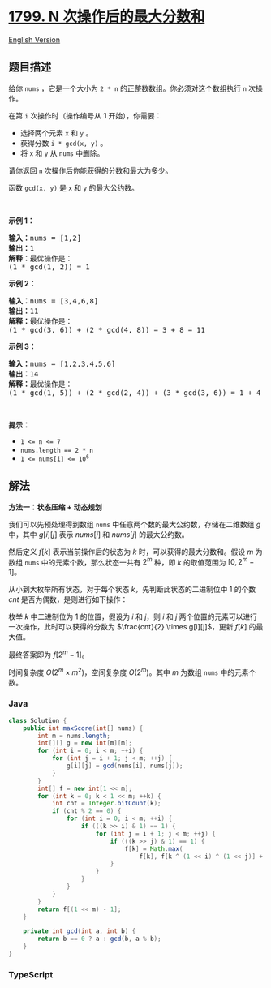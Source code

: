 # [1799. N 次操作后的最大分数和](https://leetcode.cn/problems/maximize-score-after-n-operations)

[English Version](/solution/1700-1799/1799.Maximize%20Score%20After%20N%20Operations/README_EN.md)

## 题目描述

<!-- 这里写题目描述 -->

<p>给你 <code>nums</code> ，它是一个大小为 <code>2 * n</code> 的正整数数组。你必须对这个数组执行 <code>n</code> 次操作。</p>

<p>在第 <code>i</code> 次操作时（操作编号从 <strong>1</strong> 开始），你需要：</p>

<ul>
	<li>选择两个元素 <code>x</code> 和 <code>y</code> 。</li>
	<li>获得分数 <code>i * gcd(x, y)</code> 。</li>
	<li>将 <code>x</code> 和 <code>y</code> 从 <code>nums</code> 中删除。</li>
</ul>

<p>请你返回 <code>n</code> 次操作后你能获得的分数和最大为多少。</p>

<p>函数 <code>gcd(x, y)</code> 是 <code>x</code> 和 <code>y</code> 的最大公约数。</p>

<p> </p>

<p><strong>示例 1：</strong></p>

<pre><b>输入：</b>nums = [1,2]
<b>输出：</b>1
<b>解释：</b>最优操作是：
(1 * gcd(1, 2)) = 1
</pre>

<p><strong>示例 2：</strong></p>

<pre><b>输入：</b>nums = [3,4,6,8]
<b>输出：</b>11
<b>解释：</b>最优操作是：
(1 * gcd(3, 6)) + (2 * gcd(4, 8)) = 3 + 8 = 11
</pre>

<p><strong>示例 3：</strong></p>

<pre><b>输入：</b>nums = [1,2,3,4,5,6]
<b>输出：</b>14
<b>解释：</b>最优操作是：
(1 * gcd(1, 5)) + (2 * gcd(2, 4)) + (3 * gcd(3, 6)) = 1 + 4 + 9 = 14
</pre>

<p> </p>

<p><strong>提示：</strong></p>

<ul>
	<li><code>1 &lt;= n &lt;= 7</code></li>
	<li><code>nums.length == 2 * n</code></li>
	<li><code>1 &lt;= nums[i] &lt;= 10<sup>6</sup></code></li>
</ul>

## 解法

**方法一：状态压缩 + 动态规划**

我们可以先预处理得到数组 `nums` 中任意两个数的最大公约数，存储在二维数组 $g$ 中，其中 $g[i][j]$ 表示 $nums[i]$ 和 $nums[j]$ 的最大公约数。

然后定义 $f[k]$ 表示当前操作后的状态为 $k$ 时，可以获得的最大分数和。假设 $m$ 为数组 `nums` 中的元素个数，那么状态一共有 $2^m$ 种，即 $k$ 的取值范围为 $[0, 2^m - 1]$。

从小到大枚举所有状态，对于每个状态 $k$，先判断此状态的二进制位中 $1$ 的个数 $cnt$ 是否为偶数，是则进行如下操作：

枚举 $k$ 中二进制位为 1 的位置，假设为 $i$ 和 $j$，则 $i$ 和 $j$ 两个位置的元素可以进行一次操作，此时可以获得的分数为 $\frac{cnt}{2} \times g[i][j]$，更新 $f[k]$ 的最大值。

最终答案即为 $f[2^m - 1]$。

时间复杂度 $O(2^m \times m^2)$，空间复杂度 $O(2^m)$。其中 $m$ 为数组 `nums` 中的元素个数。

### **Java**

```java
class Solution {
    public int maxScore(int[] nums) {
        int m = nums.length;
        int[][] g = new int[m][m];
        for (int i = 0; i < m; ++i) {
            for (int j = i + 1; j < m; ++j) {
                g[i][j] = gcd(nums[i], nums[j]);
            }
        }
        int[] f = new int[1 << m];
        for (int k = 0; k < 1 << m; ++k) {
            int cnt = Integer.bitCount(k);
            if (cnt % 2 == 0) {
                for (int i = 0; i < m; ++i) {
                    if (((k >> i) & 1) == 1) {
                        for (int j = i + 1; j < m; ++j) {
                            if (((k >> j) & 1) == 1) {
                                f[k] = Math.max(
                                    f[k], f[k ^ (1 << i) ^ (1 << j)] + cnt / 2 * g[i][j]);
                            }
                        }
                    }
                }
            }
        }
        return f[(1 << m) - 1];
    }

    private int gcd(int a, int b) {
        return b == 0 ? a : gcd(b, a % b);
    }
}
```

### **TypeScript**

